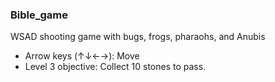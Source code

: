 ### Bible_game
WSAD shooting game with bugs, frogs, pharaohs, and Anubis
* Arrow keys (↑↓←→): Move
* Level 3 objective: Collect 10 stones to pass.
